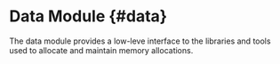 # Data Module {#data}

The data module provides a low-leve interface to the libraries and tools used to allocate
and maintain memory allocations.

